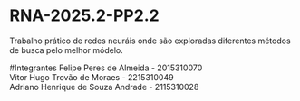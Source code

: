 # RNA-2025.2-PP2.2
Trabalho prático de redes neuráis onde são exploradas diferentes métodos de busca pelo melhor módelo.

#Integrantes
Felipe Peres de Almeida - 2015310070 \
Vitor Hugo Trovão de Moraes - 2215310049 \
Adriano Henrique de Souza Andrade - 2115310028
